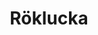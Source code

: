 ---
title: 'Röklucka'
symbol_image: '/images/symbols/insats/23.svg'
weight: 23
card: true
card_color: 'bg-symbol-red'
---